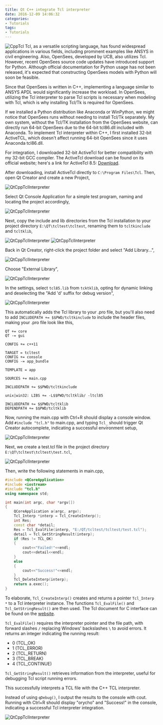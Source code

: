 ```yaml
---
title: Qt C++ integrate Tcl interpreter
date: 2016-12-09 14:06:32
categories:
- Tutorials
tags:
- Tutorials
---
```


![CppTcl](/uploads/images/0000/CppTcl.jpg)
Tcl, as a versatile scripting language, has found widespread applications in various fields, including prominent examples like ANSYS in civil engineering. Also, OpenSees, developed by UCB, also utilizes Tcl. However, recent OpenSees source code updates have introduced support for Python. Although official documentation for Python usage has not been released, it's expected that constructing OpenSees models with Python will soon be feasible. 

<!-- more -->

Since that OpenSees is written in C++, implementing a language similar to ANSYS APDL would significantly increase the workload. In OpenSees, utilizing the Tcl interpreter to parse Tcl scripts is necessary when modeling with Tcl, which is why installing Tcl/Tk is required for OpenSees.

If we installed a Python distribution like Anaconda or WinPython, we might notice that OpenSees runs without needing to install Tcl/Tk separately. My own system, without the Tcl/TK installation from the OpenSees website, can directly run 64-bit OpenSees due to the 64-bit tcl86.dll included with Anaconda. To implement Tcl interpreter within C++, I first installed 32-bit ActiveTCL, which doesn't affect running 64-bit OpenSees since it uses Anaconda tcl86.dll.

For integration, I downloaded 32-bit ActiveTcl for better compatibility with my 32-bit GCC compiler. The ActiveTcl download can be found on its official website; here's a link for ActiveTcl 8.5: [Download](http://downloads.activestate.com/ActiveTcl/releases/8.5.18.0/ActiveTcl8.5.18.0.298892-win32-ix86-threaded.exe).

After downloading, install ActiveTcl directly to `C:\Program Files\Tcl`. Then, open Qt Creator and create a new Project,

![QtCppTclInterpreter](/uploads/images/2016/QtCppTclInterpreter1.png)

Select Qt Console Application for a simple test program, naming and locating the project accordingly,

![QtCppTclInterpreter](/uploads/images/2016/QtCppTclInterpreter2.png)

Next, copy the include and lib directories from the Tcl installation to your project directory `E:\QT\tcltest\tcltest`, renaming them to `tcltkinclude` and `tcltklib`,

![QtCppTclInterpreter](/uploads/images/2016/QtCppTclInterpreter3.png)
![QtCppTclInterpreter](/uploads/images/2016/QtCppTclInterpreter4.png)

Back in Qt Creator, right-click the project folder and select "Add Library...",

![QtCppTclInterpreter](/uploads/images/2016/QtCppTclInterpreter5.png)

Choose "External Library", 

![QtCppTclInterpreter](/uploads/images/2016/QtCppTclInterpreter6.png)

In the settings, select `tcl85.lib` from `tcktklib`, opting for dynamic linking and deselecting the "Add 'd' suffix for debug version",

![QtCppTclInterpreter](/uploads/images/2016/QtCppTclInterpreter7.png)

This automatically adds the Tcl library to your .pro file, but you'll also need to add `INCLUDEPATH += $$PWD/tcltkinclude` to include the header files, making your .pro file look like this,

```
QT += core
QT -= gui

CONFIG += c++11

TARGET = tcltest
CONFIG += console
CONFIG -= app_bundle

TEMPLATE = app

SOURCES += main.cpp

INCLUDEPATH += $$PWD/tcltkinclude

unix|win32: LIBS += -L$$PWD/tcltklib/ -ltcl85

INCLUDEPATH += $$PWD/tcltklib
DEPENDPATH += $$PWD/tcltklib
```

Now, running the main.cpp with Ctrl+R should display a console window. Add `#include "tcl.h"` to main.cpp, and typing `Tcl_` should trigger Qt Creator autocomplete, indicating a successful environment setup,

![QtCppTclInterpreter](/uploads/images/2016/QtCppTclInterpreter8.png)

Next, we create a test.tcl file in the project directory `E:\QT\tcltest\tcltest\test.tcl`,

![QtCppTclInterpreter](/uploads/images/2016/QtCppTclInterpreter9.png)

Then, write the following statements in main.cpp,

```cpp
#include <QCoreApplication>
#include <iostream>
#include "tcl.h"
using namespace std;

int main(int argc, char *argv[])
{
    QCoreApplication a(argc, argv);
    Tcl_Interp *interp = Tcl_CreateInterp();
    int Res;
    const char *detail;
    Res = Tcl_EvalFile(interp, "E:/QT/tcltest/tcltest/test.tcl");
    detail = Tcl_GetStringResult(interp);
    if (Res != TCL_OK)
    {
        cout<<"Failed!"<<endl;
        cout<<detail<<endl;
    }
    else
    {
        cout<<"Success!"<<endl;
    }
    Tcl_DeleteInterp(interp);
    return a.exec();
}
```

To elaborate, `Tcl_CreateInterp()` creates and returns a pointer `Tcl_Interp *` to a Tcl interpreter instance. The functions `Tcl_EvalFile()` and `Tcl_GetStringResult()` are then used. The Tcl document for C interface can be found on the [website](https://www.tcl.tk/man/tcl8.6/TclLib/contents.htm).

`Tcl_EvalFile()` requires the interpreter pointer and the file path, with forward slashes `/` replacing Windows' backslashes `\` to avoid errors. It returns an integer indicating the running result:

- 0 (TCL_OK)
- 1 (TCL_ERROR)
- 2 (TCL_RETURN)
- 3 (TCL_BREAK)
- 4 (TCL_CONTINUE)

`Tcl_GetStringResult()` retrieves information from the interpreter, useful for debugging Tcl script running errors.

This successfully interprets a TCL file with the C++ TCL interpreter.

Instead of using `qDebug()`, I output the results to the console with cout. Running with Ctrl+R should display "orycho" and "Success!" in the console, indicating a successful Tcl interpreter integration.

![QtCppTclInterpreter](/uploads/images/2016/QtCppTclInterpreter10.png)
